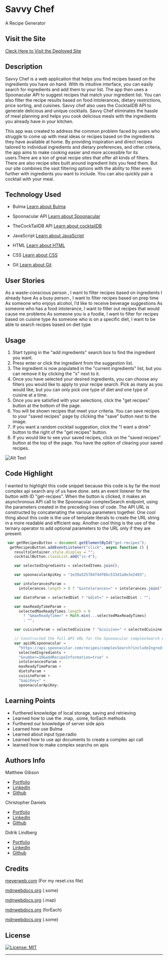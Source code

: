 # Savvy Chef

A Recipe Generator

## Visit the Site

[Cleck Here to Visit the Deployed Site](https://didriklindberg.github.io/savvy-chef/)

## Description

Savvy Chef is a web application that helps you find recipes based on the ingredients you have on hand. With its intuitive interface, you can easily search for ingredients and add them to your list. The app then uses a Spoonacular API to suggest recipes that match your ingredient list. You can also filter the recipe results based on food intolerances, dietary restrictions, price sorting, and cuisines. Savvy chef also uses the CocktailDB API to generate delicious and unique cocktails. Savvy Chef eliminates the hassle of meal planning and helps you cook delicious meals with the ingredients you already have in your kitchen.

This app was created to address the common problem faced by users who struggle to come up with meal ideas or recipes based on the ingredients they have available at home. By providing inspiration and direct recipes tailored to individual ingredients and dietary preferences, and other criteria, the app aims to make cooking easier and more accessible for its users.There are a ton of great recipe sites that offer all kinds of filters. There are also recipe sites built around ingredient lists you feed them. But our site combines the vast filtering options with the ability to filter even further with ingredients you want to include. You can also quickly pair a cocktail with your meal.

## Technology Used

- Bulma
  [Learn about Bulma](https://bulma.io/)

- Spoonacular API
  [Learn about Spoonacular](https://spoonacular.com/food-api)

- TheCockTailDB API
  [Learn about cocktailDB](https://www.thecocktaildb.com/)

- JavaScript
  [Learn about JavaScript](https://developer.mozilla.org/en-US/docs/Web/JavaScript)

- HTML
  [Learn about HTML](https://developer.mozilla.org/en-US/docs/Web/HTML)

- CSS
  [Learn about CSS](https://developer.mozilla.org/en-US/docs/Web/CSS)

- Git
  [Learn about Git](https://git-scm.com/)

## User Stories

As a waste-conscious person , I want to filter recipes based on ingredients I already have
As a busy person , I want to filter recipes based on prep time
As someone who enjoys alcohol, I’d like to receive beverage suggestions
As someone who has a food intolerance, I want to filter out recipes that would cause me problems
As someone you is a foodie, I want to filter for recipes based on cuisine type
As someone who is on a specific diet, I want to be able to search recipes based on diet type

## Usage

1. Start typing in the "add ingredients" search box to find the ingredient you want.
2. Press enter or click the ingredient from the suggestion list.
3. The ingredient is now populated in the "current ingredients" list, but you can remove it by clicking the "x" next to it.
4. Once you have selected your desired ingredients, you can choose any filters you would like to apply to your recipe search. Pick as many as you would like, but you can only pick one type of diet and one type of cuisine at a time.
5. Once you are satisfied with your selections, click the "get recipes" button at the bottom of the page.
6. You will be shown recipes that meet your criteria. You can save recipes to your "saved recipes" page by clicking the "save" button next to the image.
7. If you want a random cocktail suggestion, click the "I want a drink" button to the right of the "get recipes" button.
8. If you would like to see your saved recipes, click on the "saved recipes" button at the top of the page. You have the option of clearing your saved recipes.

![Alt Text](./assets/2023-04-13%2023.03.34.gif)

## Code Highlight

I wanted to highlight this code snippet because this code is by far the most complex api search any of us have done. sets an event listener for the button with ID "get-recipes". When the button is clicked, it makes an asynchronous API call to the Spoonacular complexSearch endpoint, using the parameters created in the preceding lines of code. The API URL is constructed by concatenating the various parameters together. One cool thing about this code is the use of template literals to create the URL string in a more readable and efficient way. Another cool thing is the use of the ternary operator to add optional parameters to the URL only if they are present.

```JavaScript
 var getRecipesButton = document.getElementById("get-recipes");
  getRecipesButton.addEventListener("click", async function () {
    resultsContainer.style.display = "";
    cocktailButton.classList.add("is-4");

    var selectedIngredients = selectedItems.join();

    var spoonacularApiKey = "2e39a525784f4df6bc533d1a0e3e2403";

    var intolerancesParam =
      intolerances.length > 0 ? "&intolerances=" + intolerances.join(",") : "";

    var dietsParam = selectedDiet ? "&diet=" + selectedDiet : "";

    var maxReadyTimeParam =
      selectedMaxReadyTimes.length > 0
        ? "&maxReadyTime=" + Math.min(...selectedMaxReadyTimes)
        : "";

    var cuisineParam = selectedCuisine ? "&cuisine=" + selectedCuisine : "";

    // Constructed the full API URL for the Spoonacular complexSearch endpoint
    var apiURLspoonacular =
      "https://api.spoonacular.com/recipes/complexSearch?includeIngredients=" +
      selectedIngredients +
      "&number=10&addRecipeInformation=true" +
      intolerancesParam +
      maxReadyTimeParam +
      dietsParam +
      cuisineParam +
      "&apiKey=" +
      spoonacularApiKey;
```

## Learning Points

- Furthered knowledge of local storage, saving and retrieving
- Learned how to use the .map, .some, forEach methods
- Furthered our knowledge of server side apis
- Learned how use Bulma
- Learned about input type:radio
- Learned how to use api documents to create a complex api call
- learned how to make complex searchs on apis

## Authors Info

Matthew Gibson

- [Portfolio](https://ohsweetwampum.github.io/mattgibson-portfolio-page/)
- [LinkedIn](https://www.linkedin.com/in/matthew-gibson-6b9b12237/)
- [Github](https://github.com/ohSweetWampum)

Christopher Daniels

- [Portfolio](https://danielschris96.github.io/personal-portfolio-page/)
- [LinkedIn](https://www.linkedin.com/in/christopher-daniels-01317726b/)
- [Github](https://github.com/danielschris96)

Didrik Lindberg

- [Portfolio](https://github.com/DidrikLindberg?tab=repositories)
- [LinkedIn](https://www.linkedin.com/in/didrik-lindberg-3b2955148/)
- [Github](https://github.com/DidrikLindberg)

## Credits

[meyerweb.com](https://meyerweb.com/eric/tools/css/reset/)
(For my reset.css file)

[mdnwebdocs.org](https://developer.mozilla.org/en-US/docs/Web/JavaScript/Reference/Global_Objects/Array/some)
(.some)

[mdnwebdocs.org](https://developer.mozilla.org/en-US/docs/Web/JavaScript/Reference/Global_Objects/Array/map)
(.map)

[mdnwebdocs.org](https://developer.mozilla.org/en-US/docs/Web/JavaScript/Reference/Global_Objects/Array/forEach)
(forEach)

[mdnwebdocs.org](https://developer.mozilla.org/en-US/docs/Web/JavaScript/Reference/Global_Objects/Array/some)
(.some)

## License

[![License: MIT](https://img.shields.io/badge/License-MIT-yellow.svg)](https://opensource.org/licenses/MIT)

---

```

```
